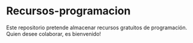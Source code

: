 # Recursos-programacion

Este repositorio pretende almacenar recursos gratuitos de programación. Quien desee colaborar, es bienvenido!
